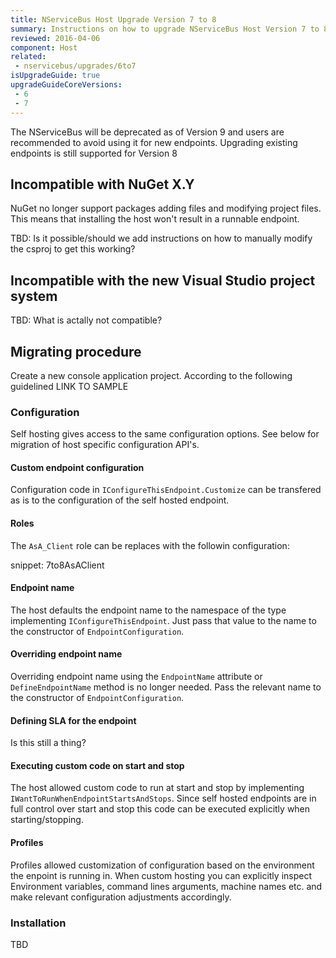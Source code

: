 ```yaml
---
title: NServiceBus Host Upgrade Version 7 to 8
summary: Instructions on how to upgrade NServiceBus Host Version 7 to 8.
reviewed: 2016-04-06
component: Host
related:
 - nservicebus/upgrades/6to7
isUpgradeGuide: true
upgradeGuideCoreVersions:
 - 6
 - 7
---
```


The NServiceBus will be deprecated as of Version 9 and users are recommended to avoid using it for new endpoints. Upgrading existing endpoints is still supported for Version 8

## Incompatible with NuGet X.Y

NuGet no longer support packages adding files and modifying project files. This means that installing the host won't result in a runnable endpoint.

TBD: Is it possible/should we add instructions on how to manually modify the csproj to get this working?


## Incompatible with the new Visual Studio project system

TBD: What is actally not compatible?

## Migrating procedure

Create a new console application project. According to the following guidelined LINK TO SAMPLE

### Configuration

Self hosting gives access to the same configuration options. See below for migration of host specific configuration API's.

#### Custom endpoint configuration

Configuration code in `IConfigureThisEndpoint.Customize` can be transfered as is to the configuration of the self hosted endpoint.

#### Roles

The `AsA_Client` role can be replaces with the followin configuration:

snippet: 7to8AsAClient 

#### Endpoint name

The host defaults the endpoint name to the namespace of the type implementing `IConfigureThisEndpoint`. Just pass that value to the name to the constructor of `EndpointConfiguration`.


#### Overriding endpoint name

Overriding endpoint name using the `EndpointName` attribute or `DefineEndpointName` method is no longer needed. Pass the relevant name to the constructor of `EndpointConfiguration`.

#### Defining SLA for the endpoint

Is this still a thing?

#### Executing custom code on start and stop

The host allowed custom code to run at start and stop by implementing `IWantToRunWhenEndpointStartsAndStops`. Since self hosted endpoints are in full control over start and stop this code can be executed explicitly when starting/stopping.

#### Profiles    

Profiles allowed customization of configuration based on the environment the enpoint is running in. When custom hosting you can explicitly inspect Environment variables, command lines arguments, machine names etc. and make relevant configuration adjustments accordingly. 

### Installation

TBD